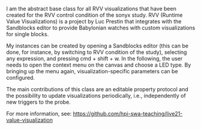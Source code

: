 I am the abstract base class for all RVV visualizations that have been created for the RVV control condition of the sonyx study. RVV (Runtime Value Visualizations) is a project by Luc Prestin that integrates with the Sandblocks editor to provide Babylonian watches with custom visualizations for single blocks.

My instances can be created by opening a Sandblocks editor (this can be done, for instance, by switching to RVV condition of the study), selecting any expression, and pressing cmd + shift + w. In the following, the user needs to open the context menu on the canvas and choose a LED type. By bringing up the menu again, visualization-specific parameters can be configured.

The main contributions of this class are an editable property protocol and the possibility to update visualizations periodically, i.e., independently of new triggers to the probe.

For more information, see: https://github.com/hpi-swa-teaching/live21-value-visualization